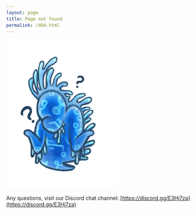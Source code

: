 ```yaml
---
layout: page
title: Page not found
permalink: /404.html
---
```


<img src="images/newagesoldier-question.png" style="height:400px;">

Any questions, visit our Discord chat channel: [https://discord.gg/E3Hj7za](https://discord.gg/E3Hj7za)